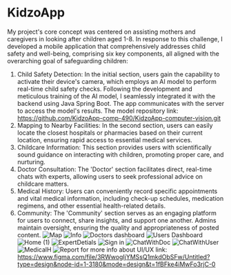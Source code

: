 # KidzoApp
My project's core concept was centered on assisting mothers and caregivers in looking after children aged 1-8. In response to this challenge, I developed a mobile application that comprehensively addresses child safety and well-being, comprising six key components, all aligned with the overarching goal of safeguarding children:
1. Child Safety Detection: In the initial section, users gain the capability to activate their device's camera, which employs an AI model to perform real-time child safety checks. Following the development and meticulous training of the AI model, I seamlessly integrated it with the backend using Java Spring Boot. The app communicates with the server to access the model's results. 
The model repository link: 
https://github.com/KidzoApp-comp-490/KidzoApp-computer-vision.git
2. Mapping to Nearby Facilities: In the second section, users can easily locate the closest hospitals or pharmacies based on their current location, ensuring rapid access to essential medical services.
3. Childcare Information: This section provides users with scientifically sound guidance on interacting with children, promoting proper care, and nurturing.
4. Doctor Consultation: The 'Doctor' section facilitates direct, real-time chats with experts, allowing users to seek professional advice on childcare matters.
5. Medical History: Users can conveniently record specific appointments and vital medical information, including check-up schedules, medication regimens, and other essential health-related details.
6. Community: The 'Community' section serves as an engaging platform for users to connect, share insights, and support one another. Admins maintain oversight, ensuring the quality and appropriateness of posted content.
![Map](https://github.com/KidzoApp-comp-490/KidzoApp/assets/86850441/7461404a-2e8c-4cff-b85a-f18cc4292fae)
![Info](https://github.com/KidzoApp-comp-490/KidzoApp/assets/86850441/89f07b1b-0f23-4486-8dad-b7c868715155)
![Doctors dashboard](https://github.com/KidzoApp-comp-490/KidzoApp/assets/86850441/73862486-0b63-4254-be13-a385bea4adeb)
![Users Dashboard](https://github.com/KidzoApp-comp-490/KidzoApp/assets/86850441/d87c4d53-eb87-48ba-a8c6-d53cc5e39633)
![Home (1)](https://github.com/KidzoApp-comp-490/KidzoApp/assets/86850441/116c3805-3450-47f5-ac1c-8942b1cbfdc0)
![ExpertDetials](https://github.com/KidzoApp-comp-490/KidzoApp/assets/86850441/67f7ed17-28f9-4415-b651-f2d27f7d765f)
![Sign in](https://github.com/KidzoApp-comp-490/KidzoApp/assets/86850441/181684e8-344b-46db-aa19-a65f25119349)
![ChatWithDoc](https://github.com/KidzoApp-comp-490/KidzoApp/assets/86850441/0ab27c21-f2bd-450d-a0c4-0bb2335999c2)
![ChatWithUser](https://github.com/KidzoApp-comp-490/KidzoApp/assets/86850441/4b2bbac6-5d3a-443c-83a8-735d00ff7794)
![MedicalH](https://github.com/KidzoApp-comp-490/KidzoApp/assets/86850441/14b991d8-ab52-414e-b46c-52342435eb04)
![Report](https://github.com/KidzoApp-comp-490/KidzoApp/assets/86850441/ca7ff3ae-fe8f-43bd-b198-91b116c33da7)
for more info about UI/UX link: https://www.figma.com/file/3RWwogIjYMSsQ1mkdObSFw/Untitled?type=design&node-id=1-3180&mode=design&t=1fBFke4iMwFo3rjC-0
